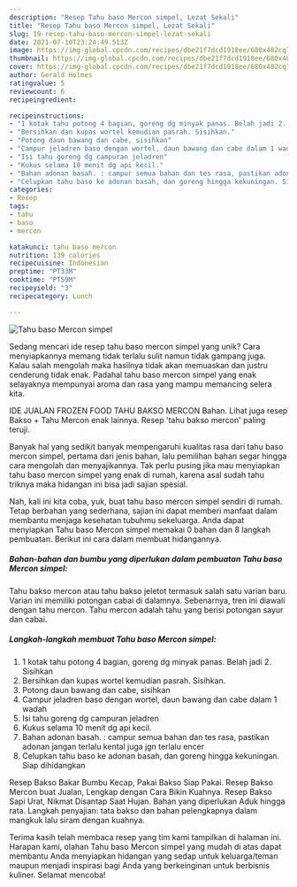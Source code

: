 ```yaml
---
description: "Resep Tahu baso Mercon simpel, Lezat Sekali"
title: "Resep Tahu baso Mercon simpel, Lezat Sekali"
slug: 19-resep-tahu-baso-mercon-simpel-lezat-sekali
date: 2021-07-10T23:24:49.513Z
image: https://img-global.cpcdn.com/recipes/dbe21f7dcd1918ee/680x482cq70/tahu-baso-mercon-simpel-foto-resep-utama.jpg
thumbnail: https://img-global.cpcdn.com/recipes/dbe21f7dcd1918ee/680x482cq70/tahu-baso-mercon-simpel-foto-resep-utama.jpg
cover: https://img-global.cpcdn.com/recipes/dbe21f7dcd1918ee/680x482cq70/tahu-baso-mercon-simpel-foto-resep-utama.jpg
author: Gerald Holmes
ratingvalue: 5
reviewcount: 6
recipeingredient:

recipeinstructions:
- "1 kotak tahu potong 4 bagian, goreng dg minyak panas. Belah jadi 2. Sisihkan"
- "Bersihkan dan kupas wortel kemudian pasrah. Sisihkan."
- "Potong daun bawang dan cabe, sisihkan"
- "Campur jeladren baso dengan wortel, daun bawang dan cabe dalam 1 wadah"
- "Isi tahu goreng dg campuran jeladren"
- "Kukus selama 10 menit dg api kecil."
- "Bahan adonan basah. : campur semua bahan dan tes rasa, pastikan adonan jangan terlalu kental juga jgn terlalu encer"
- "Celupkan tahu baso ke adonan basah, dan goreng hingga kekuningan. Siap dihidangkan"
categories:
- Resep
tags:
- tahu
- baso
- mercon

katakunci: tahu baso mercon 
nutrition: 139 calories
recipecuisine: Indonesian
preptime: "PT33M"
cooktime: "PT59M"
recipeyield: "3"
recipecategory: Lunch

---
```



![Tahu baso Mercon simpel](https://img-global.cpcdn.com/recipes/dbe21f7dcd1918ee/680x482cq70/tahu-baso-mercon-simpel-foto-resep-utama.jpg)

Sedang mencari ide resep tahu baso mercon simpel yang unik? Cara menyiapkannya memang tidak terlalu sulit namun tidak gampang juga. Kalau salah mengolah maka hasilnya tidak akan memuaskan dan justru cenderung tidak enak. Padahal tahu baso mercon simpel yang enak selayaknya mempunyai aroma dan rasa yang mampu memancing selera kita.

IDE JUALAN FROZEN FOOD TAHU BAKSO MERCON Bahan. Lihat juga resep Bakso + Tahu Mercon enak lainnya. Resep &#39;tahu bakso mercon&#39; paling teruji.

Banyak hal yang sedikit banyak mempengaruhi kualitas rasa dari tahu baso mercon simpel, pertama dari jenis bahan, lalu pemilihan bahan segar hingga cara mengolah dan menyajikannya. Tak perlu pusing jika mau menyiapkan tahu baso mercon simpel yang enak di rumah, karena asal sudah tahu triknya maka hidangan ini bisa jadi sajian spesial.


Nah, kali ini kita coba, yuk, buat tahu baso mercon simpel sendiri di rumah. Tetap berbahan yang sederhana, sajian ini dapat memberi manfaat dalam membantu menjaga kesehatan tubuhmu sekeluarga. Anda dapat menyiapkan Tahu baso Mercon simpel memakai 0 bahan dan 8 langkah pembuatan. Berikut ini cara dalam membuat hidangannya.

<!--inarticleads1-->

##### Bahan-bahan dan bumbu yang diperlukan dalam pembuatan Tahu baso Mercon simpel:



Tahu bakso mercon atau tahu bakso jeletot termasuk salah satu varian baru. Varian ini memiliki potongan cabai di dalamnya. Sebenarnya, tren ini diawali dengan tahu mercon. Tahu mercon adalah tahu yang berisi potongan sayur dan cabai. 

<!--inarticleads2-->

##### Langkah-langkah membuat Tahu baso Mercon simpel:

1. 1 kotak tahu potong 4 bagian, goreng dg minyak panas. Belah jadi 2. Sisihkan
1. Bersihkan dan kupas wortel kemudian pasrah. Sisihkan.
1. Potong daun bawang dan cabe, sisihkan
1. Campur jeladren baso dengan wortel, daun bawang dan cabe dalam 1 wadah
1. Isi tahu goreng dg campuran jeladren
1. Kukus selama 10 menit dg api kecil.
1. Bahan adonan basah. : campur semua bahan dan tes rasa, pastikan adonan jangan terlalu kental juga jgn terlalu encer
1. Celupkan tahu baso ke adonan basah, dan goreng hingga kekuningan. Siap dihidangkan


Resep Bakso Bakar Bumbu Kecap, Pakai Bakso Siap Pakai. Resep Bakso Mercon buat Jualan, Lengkap dengan Cara Bikin Kuahnya. Resep Bakso Sapi Urat, Nikmat Disantap Saat Hujan. Bahan yang diperlukan Aduk hingga rata. Langkah penyajian: tata bakso dan bahan pelengkapnya dalam mangkuk lalu siram dengan kuahnya. 

Terima kasih telah membaca resep yang tim kami tampilkan di halaman ini. Harapan kami, olahan Tahu baso Mercon simpel yang mudah di atas dapat membantu Anda menyiapkan hidangan yang sedap untuk keluarga/teman maupun menjadi inspirasi bagi Anda yang berkeinginan untuk berbisnis kuliner. Selamat mencoba!
